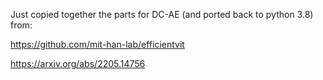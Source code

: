 Just copied together the parts for DC-AE (and ported back to python 3.8) from:

https://github.com/mit-han-lab/efficientvit

https://arxiv.org/abs/2205.14756




